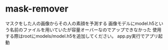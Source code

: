 # mask-remover
マスクをした人の画像からその人の素顔を予測する
画像モデルにmodel.h5という名前のファイルを用いていたが容量オーバーなのでアップできなかった
使用する際はrootにmodels/model.h5を追加してください。
app.py実行でアプリ起動
